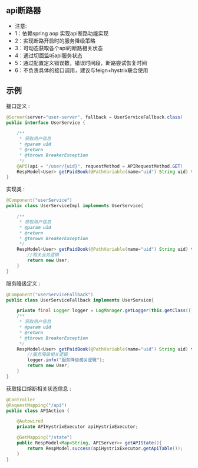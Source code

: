 api断路器 
------

* 注意:
* 1：依赖spring aop 实现api断路功能实现
* 2：实现断路开启时的服务降级策略
* 3：可动态获取各个api的断路相关状态
* 4：通过切面监听api服务状态
* 5：通过配置定义错误数，错误时间段，断路尝试恢复时间
* 6：不负责具体的接口调用，建议与feign+hystrix联合使用


## 示例
接口定义 :
```java
@Server(server="user-server", fallback = UserServiceFallback.class)
public interface UserService {

    /**
     * 获取用户信息
     * @param uid
     * @return
     * @throws BreakerException
     */
    @API(api = "/user/{uid}", requestMethod = APIRequestMethod.GET)
    RespModel<User> getPaidBook(@PathVariable(name="uid") String uid) throws BreakerException;
}
```

实现类 :
```java
@Component("userService")
public class UserServiceImpl implements UserService{

    /**
     * 获取用户信息
     * @param uid
     * @return
     * @throws BreakerException
     */
    RespModel<User> getPaidBook(@PathVariable(name="uid") String uid) throws BreakerException{
        //相关业务逻辑
        return new User;
    }
}
```

服务降级定义 :
```java
@Component("userServiceFallback")
public class UserServiceFallback implements UserService{

    private final Logger logger = LogManager.getLogger(this.getClass());
    /**
     * 获取用户信息
     * @param uid
     * @return
     * @throws BreakerException
     */
    RespModel<User> getPaidBook(@PathVariable(name="uid") String uid) throws BreakerException{
        //服务降级相关逻辑
        logger.info("服务降级相关逻辑");
        return new User;
    }
}
```


获取接口熔断相关状态信息 :
```java
@Controller
@RequestMapping("/api")
public class APIAction {

    @Autowired
    private APIHystrixExecutor apiHystrixExecutor;

    @GetMapping("/state")
    public RespModel<Map<String, APIServer>> getAPIState(){
        return RespModel.success(apiHystrixExecutor.getApiTable());
    }
}

```